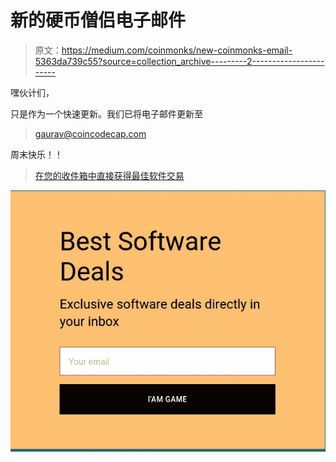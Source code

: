 # 新的硬币僧侣电子邮件

> 原文：<https://medium.com/coinmonks/new-coinmonks-email-5363da739c55?source=collection_archive---------2----------------------->

嘿伙计们，

只是作为一个快速更新。我们已将电子邮件更新至

> gaurav@coincodecap.com

周末快乐！！

> [在您的收件箱中直接获得最佳软件交易](https://coincodecap.com/?utm_source=coinmonks)

[![](img/7c0b3dfdcbfea594cc0ae7d4f9bf6fcb.png)](https://coincodecap.com/?utm_source=coinmonks)